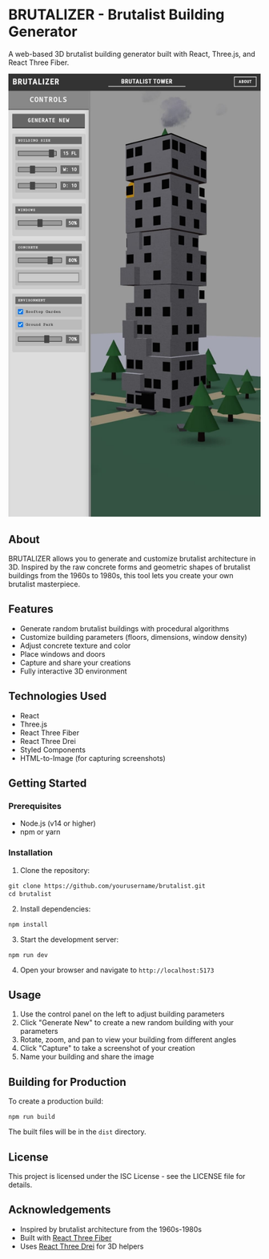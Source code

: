# BRUTALIZER - Brutalist Building Generator

A web-based 3D brutalist building generator built with React, Three.js, and React Three Fiber.

![BRUTALIZER Screenshot](./built.jpg)

## About

BRUTALIZER allows you to generate and customize brutalist architecture in 3D. Inspired by the raw concrete forms and geometric shapes of brutalist buildings from the 1960s to 1980s, this tool lets you create your own brutalist masterpiece.

## Features

- Generate random brutalist buildings with procedural algorithms
- Customize building parameters (floors, dimensions, window density)
- Adjust concrete texture and color
- Place windows and doors
- Capture and share your creations
- Fully interactive 3D environment

## Technologies Used

- React
- Three.js
- React Three Fiber
- React Three Drei
- Styled Components
- HTML-to-Image (for capturing screenshots)

## Getting Started

### Prerequisites

- Node.js (v14 or higher)
- npm or yarn

### Installation

1. Clone the repository:
```
git clone https://github.com/yourusername/brutalist.git
cd brutalist
```

2. Install dependencies:
```
npm install
```

3. Start the development server:
```
npm run dev
```

4. Open your browser and navigate to `http://localhost:5173`

## Usage

1. Use the control panel on the left to adjust building parameters
2. Click "Generate New" to create a new random building with your parameters
3. Rotate, zoom, and pan to view your building from different angles
4. Click "Capture" to take a screenshot of your creation
5. Name your building and share the image

## Building for Production

To create a production build:

```
npm run build
```

The built files will be in the `dist` directory.

## License

This project is licensed under the ISC License - see the LICENSE file for details.

## Acknowledgements

- Inspired by brutalist architecture from the 1960s-1980s
- Built with [React Three Fiber](https://github.com/pmndrs/react-three-fiber)
- Uses [React Three Drei](https://github.com/pmndrs/drei) for 3D helpers 